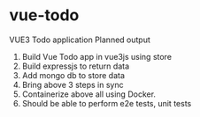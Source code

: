 # vue-todo
VUE3 Todo application
Planned output
1. Build Vue Todo app in vue3js using store
2. Build expressjs to return data
3. Add mongo db to store data
4. Bring above 3 steps in sync
5. Containerize above all using Docker.
6. Should be able to perform e2e tests, unit tests
